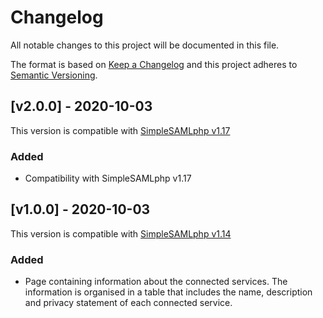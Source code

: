 # Changelog

All notable changes to this project will be documented in this file.

The format is based on [Keep a Changelog](https://keepachangelog.com/en/1.0.0/)
and this project adheres to [Semantic Versioning](https://semver.org/spec/v2.0.0.html).

## [v2.0.0] - 2020-10-03

This version is compatible with [SimpleSAMLphp v1.17](https://simplesamlphp.org/docs/1.17/simplesamlphp-changelog)

### Added
- Compatibility with SimpleSAMLphp v1.17

## [v1.0.0] - 2020-10-03

This version is compatible with [SimpleSAMLphp v1.14](https://simplesamlphp.org/docs/1.14/simplesamlphp-changelog)

### Added
- Page containing information about the connected services. The information is organised in a table that includes the name, description and privacy statement of each connected service.

